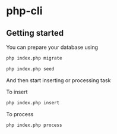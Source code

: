 # php-cli
##  Getting started

You can prepare your database using

```sh
php index.php migrate

php index.php seed
```

And then start inserting or processing task

To insert
```sh
php index.php insert
```

To process
```sh
php index.php process
```
